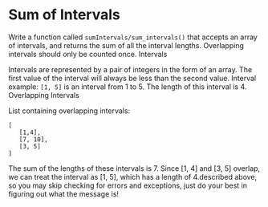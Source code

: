 # Sum of Intervals

Write a function called ```sumIntervals/sum_intervals()``` that accepts an array of intervals, and returns the sum of all the interval lengths. Overlapping intervals should only be counted once.
Intervals

Intervals are represented by a pair of integers in the form of an array. The first value of the interval will always be less than the second value. Interval example: ```[1, 5]``` is an interval from 1 to 5. The length of this interval is 4.
Overlapping Intervals

List containing overlapping intervals:
```
[
   [1,4],
   [7, 10],
   [3, 5]
]
```
The sum of the lengths of these intervals is 7. Since [1, 4] and [3, 5] overlap, we can treat the interval as [1, 5], which has a length of 4.described above, so you may skip checking for errors and exceptions, just do your best in figuring out what the message is!